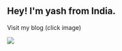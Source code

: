 ## Hey! I'm yash from India.
Visit my blog (click image)

<a href="https://itzzzyashu-cf.tk">
<img src="https://telegra.ph/file/de13a51b41761a6e986da.jpg" />
</a>
